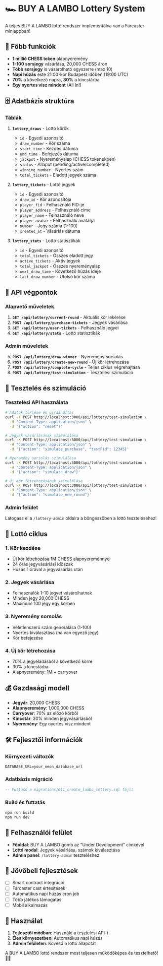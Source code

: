 # 🏎️ BUY A LAMBO Lottery System

A teljes BUY A LAMBO lottó rendszer implementálva van a Farcaster miniappban!

## 🎯 Főbb funkciók

- **1 millió CHESS token** alapnyeremény
- **1-100 sorsjegy** vásárlása, 20,000 CHESS áron
- **Több sorsjegy** is vásárolható egyszerre (max 10)
- **Napi húzás** este 21:00-kor Budapest időben (19:00 UTC)
- **70%** a következő napra, **30%** a kincstárba
- **Egy nyertes visz mindent** (All In!)

## 🗄️ Adatbázis struktúra

### Táblák

1. **`lottery_draws`** - Lottó körök
   - `id` - Egyedi azonosító
   - `draw_number` - Kör száma
   - `start_time` - Kezdés dátuma
   - `end_time` - Befejezés dátuma
   - `jackpot` - Nyereményalap (CHESS tokenekben)
   - `status` - Állapot (pending/active/completed)
   - `winning_number` - Nyertes szám
   - `total_tickets` - Eladott jegyek száma

2. **`lottery_tickets`** - Lottó jegyek
   - `id` - Egyedi azonosító
   - `draw_id` - Kör azonosítója
   - `player_fid` - Felhasználó FID-je
   - `player_address` - Felhasználó címe
   - `player_name` - Felhasználó neve
   - `player_avatar` - Felhasználó avatárja
   - `number` - Jegy száma (1-100)
   - `created_at` - Vásárlás dátuma

3. **`lottery_stats`** - Lottó statisztikák
   - `id` - Egyedi azonosító
   - `total_tickets` - Összes eladott jegy
   - `active_tickets` - Aktív jegyek
   - `total_jackpot` - Összes nyereményalap
   - `next_draw_time` - Következő húzás ideje
   - `last_draw_number` - Utolsó kör száma

## 🚀 API végpontok

### Alapvető műveletek

1. **`GET /api/lottery/current-round`** - Aktuális kör lekérése
2. **`POST /api/lottery/purchase-tickets`** - Jegyek vásárlása
3. **`GET /api/lottery/user-tickets`** - Felhasználó jegyei
4. **`GET /api/lottery/stats`** - Lottó statisztikák

### Admin műveletek

5. **`POST /api/lottery/draw-winner`** - Nyeremény sorsolás
6. **`POST /api/lottery/create-new-round`** - Új kör létrehozása
7. **`POST /api/lottery/complete-cycle`** - Teljes ciklus végrehajtása
8. **`POST /api/lottery/test-simulation`** - Tesztelési szimuláció

## 🧪 Tesztelés és szimuláció

### Tesztelési API használata

```bash
# Adatok törlése és újraindítás
curl -X POST http://localhost:3000/api/lottery/test-simulation \
  -H "Content-Type: application/json" \
  -d '{"action": "reset"}'

# Jegyek vásárlásának szimulálása
curl -X POST http://localhost:3000/api/lottery/test-simulation \
  -H "Content-Type: application/json" \
  -d '{"action": "simulate_purchase", "testFid": 12345}'

# Nyeremény sorsolás szimulálása
curl -X POST http://localhost:3000/api/lottery/test-simulation \
  -H "Content-Type: application/json" \
  -d '{"action": "simulate_draw"}'

# Új kör létrehozásának szimulálása
curl -X POST http://localhost:3000/api/lottery/test-simulation \
  -H "Content-Type: application/json" \
  -d '{"action": "simulate_new_round"}'
```

### Admin felület

Látogass el a `/lottery-admin` oldalra a böngészőben a lottó teszteléséhez!

## 🔄 Lottó ciklus

### 1. Kör kezdése
- Új kör létrehozása 1M CHESS alapnyereménnyel
- 24 órás jegyvásárlási időszak
- Húzás 1 órával a jegyvásárlás után

### 2. Jegyek vásárlása
- Felhasználók 1-10 jegyet vásárolhatnak
- Minden jegy 20,000 CHESS
- Maximum 100 jegy egy körben

### 3. Nyeremény sorsolás
- Véletlenszerű szám generálása (1-100)
- Nyertes kiválasztása (ha van egyező jegy)
- Kör befejezése

### 4. Új kör létrehozása
- 70% a jegyeladásból a következő körre
- 30% a kincstárba
- Alapnyeremény: 1M + carryover

## 💰 Gazdasági modell

- **Jegyár**: 20,000 CHESS
- **Alapnyeremény**: 1,000,000 CHESS
- **Carryover**: 70% az előző körből
- **Kincstár**: 30% minden jegyvásárlásból
- **Nyeremény**: Egy nyertes visz mindent

## 🛠️ Fejlesztői információk

### Környezeti változók

```env
DATABASE_URL=your_neon_database_url
```

### Adatbázis migráció

```sql
-- Futtasd a migrations/011_create_lambo_lottery.sql fájlt
```

### Build és futtatás

```bash
npm run build
npm run dev
```

## 📱 Felhasználói felület

- **Főoldal**: BUY A LAMBO gomb az "Under Development" címkével
- **Lottó modal**: Jegyek vásárlása, számok kiválasztása
- **Admin panel**: `/lottery-admin` teszteléshez

## 🔮 Jövőbeli fejlesztések

- [ ] Smart contract integráció
- [ ] Farcaster cast értesítések
- [ ] Automatikus napi húzás cron job
- [ ] Több játékos támogatás
- [ ] Mobil alkalmazás

## 🎉 Használat

1. **Fejlesztői módban**: Használd a tesztelési API-t
2. **Éles környezetben**: Automatikus napi húzás
3. **Admin felületen**: Kövesd a lottó állapotát

A BUY A LAMBO lottó rendszer most teljesen működőképes és tesztelhető! 🚀✨
